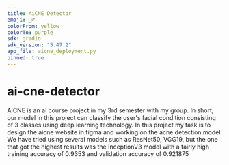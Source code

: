 ```yaml
---
title: AiCNE Detector
emoji: 💆‍♂️
colorFrom: yellow
colorTo: purple
sdk: gradio
sdk_version: "5.47.2"
app_file: aicne_deployment.py
pinned: true
---
```


# ai-cne-detector
AiCNE is an ai course project in my 3rd semester with my group. In short, our model in this project can classify the user's facial condition consisting of 3 classes using deep learning technology. In this project my task is to  design the aicne website in figma and working on the acne detection model. We have tried using several models such as ResNet50, VGG19, but the one that got the highest results was the InceptionV3 model with a fairly high training accuracy of 0.9353 and validation accuracy of 0.921875
